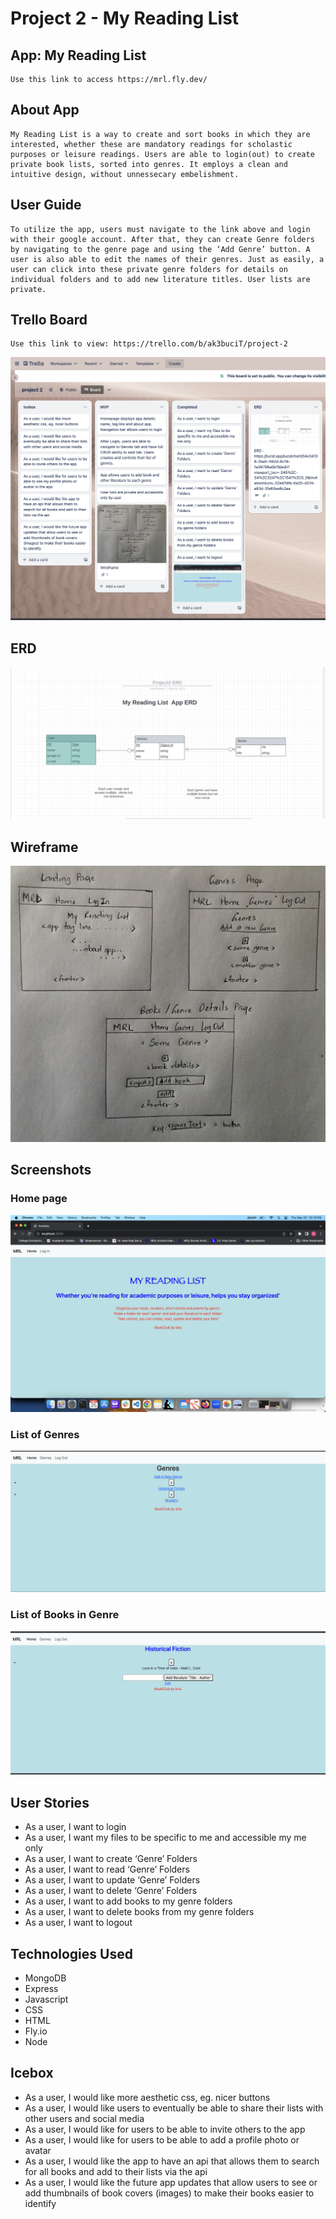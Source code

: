 # Project 2 - My Reading List

## App: My Reading List		
    Use this link to access https://mrl.fly.dev/

## About App
    My Reading List is a way to create and sort books in which they are interested, whether these are mandatory readings for scholastic purposes or leisure readings. Users are able to login(out) to create private book lists, sorted into genres. It employs a clean and intuitive design, without unnessecary embelishment.

## User Guide
    To utilize the app, users must navigate to the link above and login with their google account. After that, they can create Genre folders by navigating to the genre page and using the ‘Add Genre’ button. A user is also able to edit the names of their genres. Just as easily, a user can click into these private genre folders for details on individual folders and to add new literature titles. User lists are private.

## Trello Board
    Use this link to view: https://trello.com/b/ak3buciT/project-2
![Alt text](assets/project2_trello.png)

## ERD
![Alt text](assets/project2_ERD.png)

## Wireframe
![Alt text](assets/project2_wireframe.jpg)

## Screenshots

### Home page
![Alt text](assets/Homepage.png)

### List of Genres
![Alt text](assets/genre_page.png)

### List of Books in Genre
![Alt text](assets/book-genre_details_page.png)

## User Stories
- As a user, I want to login
- As a user, I want my files to be specific to me and accessible my me only
- As a user, I want to create ‘Genre’ Folders
- As a user, I want to read ‘Genre’ Folders
- As a user, I want to update ‘Genre’ Folders
- As a user, I want to delete ‘Genre’ Folders
- As a user, I want to add books to my genre folders
- As a user, I want to delete books from my genre folders
- As a user, I want to logout

## Technologies Used
- MongoDB
- Express
- Javascript
- CSS
- HTML
- Fly.io
- Node

## Icebox
- As a user, I would like more aesthetic css, eg. nicer buttons
- As a user, I would like users to eventually be able to share their lists with other users and social media
- As a user, I would like for users to be able to invite others to the app
- As a user, I would like for users to be able to add a profile photo or avatar
- As a user, I would like the app to have an api that allows them to search for all books and add to their lists via the api
- As a user, I would like the future app updates that allow users to see or add thumbnails of book covers (images) to make their books easier to identify
